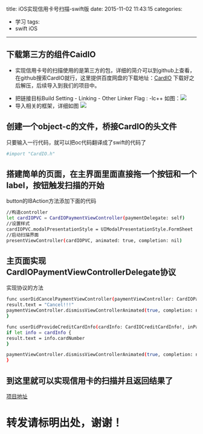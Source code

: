 title: iOS实现信用卡号扫描-swift版
date: 2015-11-02 11:43:15
categories:
- 学习
tags:
- swift iOS 
---

## 下载第三方的组件CaidIO

* 实现信用卡号的扫描使用的是第三方的包，详细的简介可以到github上查看，在github搜索CardIO就行，这里提供百度网盘的下载地址：[CardIO](http://pan.baidu.com/s/1jGGWiCu "")
下载好之后解压，后续导入到我们的项目中。

<!--more-->

* 把链接目标Build Setting - Linking - Other Linker Flag : -lc++
如图：![](http://120.24.60.216:4000/img/20151102113923.png)
* 导入相关的框架，详细如图
![](http://120.24.60.216:4000/img/20151102114045.png)

## 创建一个object-c的文件，桥接CardIO的头文件
只要输入一行代码，就可以把oc代码翻译成了swift的代码了
``` bash
#import "CardIO.h"
```

## 搭建简单的页面，在主界面里面直接拖一个按钮和一个label，按钮触发扫描的开始

button的IBAction方法添加下面的代码
``` bash
//构造controller
let cardIOPVC = CardIOPaymentViewController(paymentDelegate: self)
//设置样式
cardIOPVC.modalPresentationStyle = UIModalPresentationStyle.FormSheet
//启动扫描界面
presentViewController(cardIOPVC, animated: true, completion: nil)
```
## 主页面实现CardIOPaymentViewControllerDelegate协议

实现协议的方法
``` bash
func userDidCancelPaymentViewController(paymentViewController: CardIOPaymentViewController!) {
result.text = "Cancel!!!"
paymentViewController.dismissViewControllerAnimated(true, completion: nil)
}

func userDidProvideCreditCardInfo(cardInfo: CardIOCreditCardInfo!, inPaymentViewController paymentViewController: CardIOPaymentViewController!) {
if let info = cardInfo {
result.text = info.cardNumber
}

paymentViewController.dismissViewControllerAnimated(true, completion: nil)
}
```
## 到这里就可以实现信用卡的扫描并且返回结果了

[项目地址](http://pan.baidu.com/s/1jGGWiCu "")



# 转发请标明出处，谢谢！